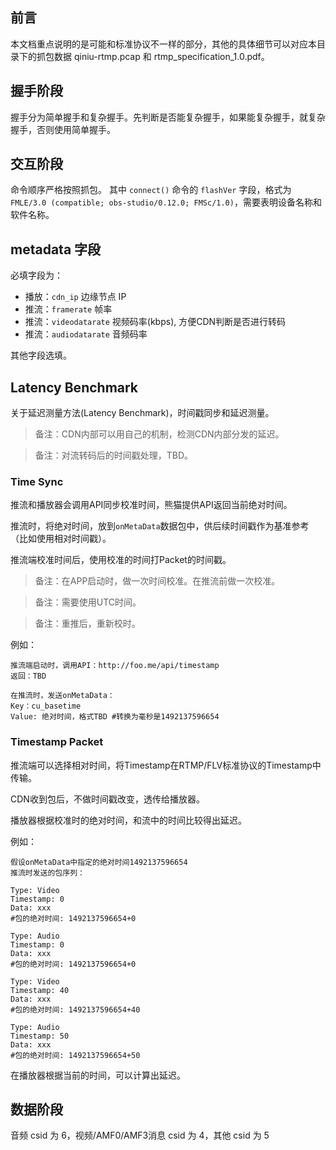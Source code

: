 ## 前言
本文档重点说明的是可能和标准协议不一样的部分，其他的具体细节可以对应本目录下的抓包数据 qiniu-rtmp.pcap 和 rtmp_specification_1.0.pdf。
## 握手阶段
握手分为简单握手和复杂握手。先判断是否能复杂握手，如果能复杂握手，就复杂握手，否则使用简单握手。
## 交互阶段
命令顺序严格按照抓包。
其中 `connect()` 命令的 `flashVer` 字段，格式为 `FMLE/3.0 (compatible; obs-studio/0.12.0; FMSc/1.0)`，需要表明设备名称和软件名称。
## metadata 字段
必填字段为：
 - 播放：`cdn_ip` 边缘节点 IP
 - 推流：`framerate` 帧率
 - 推流：`videodatarate` 视频码率(kbps), 方便CDN判断是否进行转码
 - 推流：`audiodatarate` 音频码率
 
其他字段选填。

## Latency Benchmark 

关于延迟测量方法(Latency Benchmark)，时间戳同步和延迟测量。

> 备注：CDN内部可以用自己的机制，检测CDN内部分发的延迟。

> 备注：对流转码后的时间戳处理，TBD。

### Time Sync

推流和播放器会调用API同步校准时间，熊猫提供API返回当前绝对时间。

推流时，将绝对时间，放到`onMetaData`数据包中，供后续时间戳作为基准参考（比如使用相对时间戳）。

推流端校准时间后，使用校准的时间打Packet的时间戳。

> 备注：在APP启动时，做一次时间校准。在推流前做一次校准。

> 备注：需要使用UTC时间。

> 备注：重推后，重新校时。

例如：

```
推流端启动时，调用API：http://foo.me/api/timestamp
返回：TBD

在推流时，发送onMetaData：
Key：cu_basetime
Value: 绝对时间，格式TBD #转换为毫秒是1492137596654
```

### Timestamp Packet

推流端可以选择相对时间，将Timestamp在RTMP/FLV标准协议的Timestamp中传输。

CDN收到包后，不做时间戳改变，透传给播放器。

播放器根据校准时的绝对时间，和流中的时间比较得出延迟。

例如：

```
假设onMetaData中指定的绝对时间1492137596654
推流时发送的包序列：

Type: Video
Timestamp: 0
Data: xxx
#包的绝对时间: 1492137596654+0

Type: Audio
Timestamp: 0
Data: xxx
#包的绝对时间: 1492137596654+0

Type: Video
Timestamp: 40
Data: xxx
#包的绝对时间: 1492137596654+40

Type: Audio
Timestamp: 50
Data: xxx
#包的绝对时间: 1492137596654+50
```

在播放器根据当前的时间，可以计算出延迟。

## 数据阶段
音频 csid 为 6，视频/AMF0/AMF3消息 csid 为 4，其他 csid 为 5
